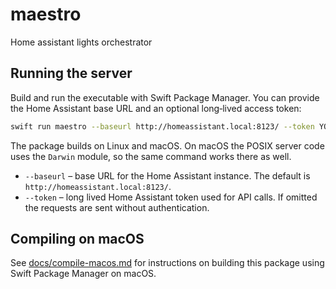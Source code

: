 # maestro
Home assistant lights orchestrator

## Running the server

Build and run the executable with Swift Package Manager. You can provide the
Home Assistant base URL and an optional long‑lived access token:

```bash
swift run maestro --baseurl http://homeassistant.local:8123/ --token YOUR_TOKEN
```

The package builds on Linux and macOS. On macOS the POSIX server code uses the
`Darwin` module, so the same command works there as well.

- `--baseurl` – base URL for the Home Assistant instance. The default is
  `http://homeassistant.local:8123/`.
- `--token` – long lived Home Assistant token used for API calls. If omitted the
  requests are sent without authentication.

## Compiling on macOS

See [docs/compile-macos.md](docs/compile-macos.md) for instructions on building
this package using Swift Package Manager on macOS.
